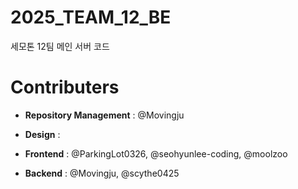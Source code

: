 # 2025_TEAM_12_BE

세모톤 12팀 메인 서버 코드

# Contributers

- **Repository Management** : @Movingju

- **Design** : 

- **Frontend** : @ParkingLot0326, @seohyunlee-coding, @moolzoo

- **Backend** : @Movingju, @scythe0425